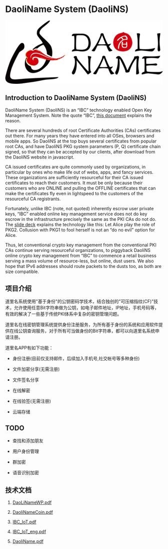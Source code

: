 # DaoliName System (DaoliNS)

![DaoliName](images/logoh.png)

## Introduction to DaoliName System (DaoliNS)

DaoliName System (DaoliNS) is an “IBC” technology enabled Open Key Management System. Note the quote “IBC”, [this document](DaoliName.pdf) explains the reason.

There are several hundreds of root Certificate Authorities (CAs) certificates out there. For many years they have entered into all OSes, browsers and mobile apps. So DaoliNS at the top buys several certificates from popular root CAs, and have DaoliNS PKG system parameters (P, Q) certificate chain signed, so that they can be accepted by our clients, after download from the DaoliNS website in javascript.

CA issued certificates are quite commonly used by organizations, in particular by ones who make life out of webs, apps, and fancy services. These organizations are sufficiently resourceful for their CA issued certificates to reach their customers. It must be only because their customers who are ONLINE and pulling the OFFLINE certificates that can make the certificates fly even in lightspeed to the customers of the resourceful CA registrants.

Fortunately, unlike IBC (note, not quoted) inherently escrow user private keys, “IBC” enabled online key management service does not do key escrow in the infrastructure precisely the same as the PKI CAs do not do. The [slide deck](DaoliName.pdf) explains the technology like this: Let Alice play the role of PKG2. Collusion with PKG1 to fool herself is not an “do no evil” option for Alice.

Thus, let conventional crypto key management from the conventional PKI CAs continue serving resourceful organizations, to piggyback DaoliNS online crypto key management from “IBC” to commence a retail business serving a mass volume of resource-less, but online, dust users. We also hope that IPv6 addresses should route packets to the dusts too, as both are size compatible.

## 项目介绍

道里名系统使用"基于身份"的公钥密码学技术，结合独创的"可压缩指纹(CF)"技术，允许使用任意Bit字符串做为公钥，如电子邮件地址，IP地址，手机号码等，有效的解决了一些基于传统PKI体系中复杂的密钥管理问题。

道里名在线密钥管理系统提供身份注册服务，为所有基于身份的系统和应用软件提供在线公钥查询服务，对于所有可当做身份的Bit字符串，都可以向道里名系统申请注册。

道里名APP有如下功能：

* 身份注册(目前仅支持邮件，后续加入手机号,社交帐号等多种身份)

* 文件加密分享(无需注册)

* 文件签名分享

* 在线解密

* 在线验签(无需注册)

* 云端存储

## TODO

* 查找和添加朋友

* 用户身份管理

* 群加密

* 语音识别加密

## 技术文档

1. [DaoLiNameWP.pdf](DaoLiNameWP.pdf)

2. [DaoliNameCoin.pdf](DaoliNameCoin.pdf)

3. [IBC_IoT.pdf](IBC_IoT.pdf)

4. [IBC_IoT_eng.pdf](IBC_IoT_eng.pdf)

5. [DaoliName.pdf](DaoliName.pdf)
